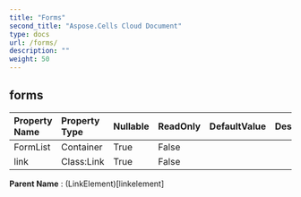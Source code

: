 ```yaml
---
title: "Forms"
second_title: "Aspose.Cells Cloud Document"
type: docs
url: /forms/
description: ""
weight: 50
---
```


## **forms**

 

| Property Name | Property Type | Nullable |  ReadOnly | DefaultValue | Description | 
| :- | :- | :- |:- |  :- | :- |
| FormList | Container | True |  False |  |  |  
| link | Class:Link | True |  False |  |  |  

**Parent Name** : (LinkElement)[linkelement]

